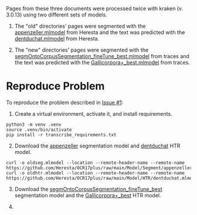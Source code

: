 Pages from these three documents were processed twice with kraken (v. 3.0.13) using two different sets of models.


1.  The "old" directories' pages were segmented with the [appenzeller.mlmodel](https://github.com/Heresta/OCR17plus/raw/main/Model/Segment/appenzeller.mlmodel) from Heresta and the text was predicted with the [dentduchat.mlmodel](https://github.com/Heresta/OCR17plus/raw/main/Model/HTR/dentduchat.mlmodel) from Heresta.


 
2. The "new" directories' pages were segmented with the [segmOntoCorpusSegmentation_fineTune_best.mlmodel](https://traces6.paris.inria.fr/media/models/7ea0421c/segmontocorpussegmentation_finetune_best.mlmodel) from traces and the text was predicted with the [Gallicorpora+_best.mlmodel](https://traces6.paris.inria.fr/media/models/dee69a4c/gallicorpora_best.mlmodel) from traces.


# Reproduce Problem
To reproduce the problem described in [Issue #1](https://github.com/Gallicorpora/application/issues/1):

1. Create a virtual environment, activate it, and install requirements.
```
python3 -m venv .venv
source .venv/bin/activate
pip install -r transcribe_requirements.txt
```

2. Download the [appenzeller](https://github.com/Heresta/OCR17plus/raw/main/Model/Segment/appenzeller.mlmodel) segmentation model and [dentduchat](https://github.com/Heresta/OCR17plus/raw/main/Model/HTR/dentduchat.mlmodel) HTR model.
```
curl -o oldseg.mlmodel --location --remote-header-name --remote-name https://github.com/Heresta/OCR17plus/raw/main/Model/Segment/appenzeller.mlmodel
curl -o oldhtr.mlmodel --location --remote-header-name --remote-name https://github.com/Heresta/OCR17plus/raw/main/Model/HTR/dentduchat.mlmodel
```

3. Download the [segmOntoCorpusSegmentation_fineTune_best](https://traces6.paris.inria.fr/media/models/7ea0421c/segmontocorpussegmentation_finetune_best.mlmodel) segmentation model and the [Gallicorpora+_best](https://traces6.paris.inria.fr/media/models/dee69a4c/gallicorpora_best.mlmodel) HTR model.


4. 
